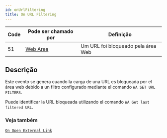 ```yaml
---
id: onUrlFiltering
title: On URL Filtering
---
```


| Code | Pode ser chamado por                        | Definição                          |
| ---- | ------------------------------------------- | ---------------------------------- |
| 51   | [Web Area](FormObjects/webArea_overview.md) | Um URL foi bloqueado pela área Web |

## Descrição

Este evento se genera cuando la carga de una URL es bloqueada por el área web debido a un filtro configurado mediante el comando `WA SET URL FILTERS`.

Puede identificar la URL bloqueada utilizando el comando `WA Get last filtered URL`.

### Veja também

[`On Open External Link`](onOpenExternalLink.md)
